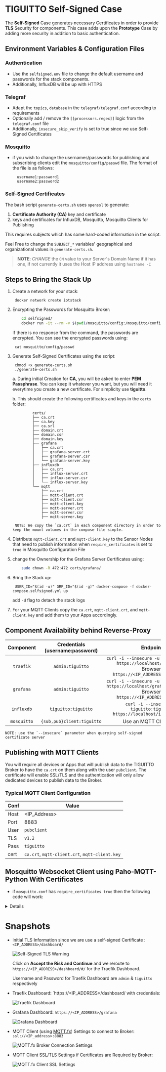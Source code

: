 # TIGUITTO Self-Signed Case

The __Self-Signed__ Case generates necessary Certificates in order to provide __TLS__ Security for components. This case
adds upon the __Prototype__ Case by adding more security in addition to basic authentication.

## Environment Variables & Configuration Files

### Authentication

- Use the `selfsigned.env` file to change the default username and passwords for the stack components.
- Additionally, InfluxDB will be up with HTTPS

### Telegraf

- Adapt the `topics`, `database` in the `telegraf/telegraf.conf` according to requirements
- Optionally add / remove the `[[processors.regex]]` logic from the `telegraf.conf` file
- Additionally, `insecure_skip_verify` is set to true since we use Self-Signed Certificates

### Mosquitto

- if you wish to change the usernames/passwords for publishing and subscribing clients edit the `mosquitto/config/passwd` file. The
format of the file is as follows:

        username1:password1
        username2:password2

### Self-Signed Certificates

The bash script `generate-certs.sh` uses `openssl` to generate:
1. __Certificate Authority (CA)__ key and certificate
2. keys and certificates for InfluxDB, Mosquitto, Mosquitto Clients for Publishing

This requires subjects which has some hard-coded information in the script.

Feel Free to change the `SUBJECT_*` variables' geographical and organizational values in `generate-certs.sh`.

> __NOTE__: _CHANGE_ the `CN` value to your Server's Domain Name if it has one, if not currently it uses the Host IP address using `hostname -I`

## Steps to Bring the Stack Up

1. Create a network for your stack:

        docker network create iotstack

2. Encrypting the Passwords for Mosquitto Broker:
    ```bash
        cd selfsigned/
        docker run -it --rm -v $(pwd)/mosquitto/config:/mosquitto/config eclipse-mosquitto mosquitto_passwd -U /mosquitto/config/passwd
    ```

    If there is no response from the command, the passwords are encrypted. You can see the encrypted passwords using:

        cat mosquitto/config/passwd

3. Generate Self-Signed Certificates using the script:

        chmod +x generate-certs.sh
        ./generate-certs.sh
    
    a. During initial Creation for __CA__, you will be asked to enter __PEM Passphrase__. You can keep it whatever you want, but you will need it everytime you create a new certificate. For simplicity use __tiguitto__.

    b. This should create the following certificates and keys in the `certs` folder:

                certs/
                ├── ca.crt
                ├── ca.key
                ├── ca.srl
                ├── domain.crt
                ├── domain.csr
                ├── domain.key
                ├── grafana
                │   ├── ca.crt
                │   ├── grafana-server.crt
                │   ├── grafana-server.csr
                │   └── grafana-server.key
                ├── influxdb
                │   ├── ca.crt
                │   ├── influx-server.crt
                │   ├── influx-server.csr
                │   └── influx-server.key
                └── mqtt
                    ├── ca.crt
                    ├── mqtt-client.crt
                    ├── mqtt-client.csr
                    ├── mqtt-client.key
                    ├── mqtt-server.crt
                    ├── mqtt-server.csr
                    ├── mqtt-server.key

        NOTE: We copy the `ca.crt` in each component directory in order to keep the mount volumes in the compose file simple.

4. Distribute `mqtt-client.crt` and `mqtt-client.key` to the Sensor Nodes that need to publish information when `require_certificates` is set to `true` in Mosquitto Configuration File

5. change the Ownership for the Grafana Server Certificates using:

    ```bash
        sudo chown -R 472:472 certs/grafana/
    ```

6. Bring the Stack up:

        USER_ID="$(id -u)" GRP_ID="$(id -g)" docker-compose -f docker-compose.selfsigned.yml up
    
    add `-d` flag to detach the stack logs

7. For your MQTT Clients copy the `ca.crt`, `mqtt-client.crt`, and `mqtt-client.key` and add them to your Apps accordingly.


## Component Availability behind Reverse-Proxy

|   Component  |  Credentials (username:password)  |                         Endpoint                         |
|:---------:|:-----------------:|:-----------------------------------------------------------------------------------------------------:|
| `traefik` | `admin:tiguitto`  | `curl -i --insecure -u admin:tiguitto https://localhost/dashboard/`<br> Browser: `https://<IP_ADDRESS>/dashboard/` |
| `grafana` | `admin:tiguitto`  | `curl -i --insecure -u admin:tiguitto https://localhost/grafana/api/health`<br> Browser: `https://<IP_ADDRESS>/grafana`       |
| `influxdb`| `tiguitto:tiguitto` | `curl -i --insecure -u tiguitto:tiguitto https://localhost/influxdb/ping` |
| `mosquitto` | `{sub,pub}client:tiguitto` | Use an MQTT Client here         |
    
    NOTE: use the `--insecure` parameter when querying self-signed certificate server


## Publishing with MQTT Clients

You will require all devices or Apps that will publish data to the TIGUITTO Broker to have the `ca.crt` on them along with the user `pubclient`. The certificate will enable SSL/TLS and the authentication will only allow dedicated devices to publish data to the Broker.

### Typical MQTT Client Configuration

| Conf | Value        |
|------|--------------|
| Host | <IP_Address> |
| Port | 8883         |
| User | `pubclient`  |
| TLS  | `v1.2`       |
| Pass | `tiguitto`   |
| cert | `ca.crt`, `mqtt-client.crt`, `mqtt-client.key`     |


## Mosquitto Websocket Client using Paho-MQTT-Python With Certificates

- if `mosquitto.conf` has `require_certificates true` then the following code will work:

<details>

```python
import ssl
import sys
import paho.mqtt.client as mqtt


BROKER = '<IP_ADDRESS_BROKER>'
PORT = 8884

CA_CERT_FILE = 'path/to/selfsigned/ca.crt'
CERT_FILE = 'path/to/selfsigned/mqtt-client.crt'
KEY_FILE = 'path/to/selfsigned/mqtt-client.key'
TOPIC = 'IOT/#'

def on_connect(mqttc, obj, flags, rc):
    print("rc: "+str(rc))

def on_message(mqttc, obj, msg):
    print(msg.topic+" "+str(msg.qos)+" "+str(msg.payload))

def on_publish(mqttc, obj, mid):
    print("mid: "+str(mid))

def on_subscribe(mqttc, obj, mid, granted_qos):
    print("Subscribed: "+str(mid)+" "+str(granted_qos))

def on_log(mqttc, obj, level, string):
    print(string)



# Create Client with Websockets transport
mqttc = mqtt.Client('tiguitto-selfsigned-ws', transport='websockets')

mqttc.tls_set(ca_certs=CA_CERT_FILE,certfile=CERT_FILE,keyfile=KEY_FILE,tls_version=ssl.PROTOCOL_TLSv1_2)
mqttc.tls_insecure_set(True) # for Self-Signed Certificates


mqttc.on_message = on_message
mqttc.on_connect = on_connect
mqttc.on_publish = on_publish
mqttc.on_subscribe = on_subscribe
# Uncomment to enable debug messages
mqttc.on_log = on_log
mqttc.connect(BROKER, PORT, 60)
mqttc.subscribe(TOPIC, 0)


try:
    mqttc.loop_forever()
except KeyboardInterrupt as e:
    print('CTRL+C Pressed')
    mqttc.loop_stop()
    mqttc.disconnect()
    sys.exit()

```

</details>

# Snapshots

- Initial TLS Information since we are use a self-signed Certificate : `<IP_ADDRESS>/dashboard/`

    ![Self-Signed TLS Warning](../.github/selfsigned/TLS_Warning.png)

  Click on __Accept the Risk and Continue__ and we reroute to `https://<IP_ADDRESS>/dashboard/#/` for the Traefik Dashboard.

  Username and Password for Traefik Dashboard are `admin` & `tiguitto` respectively

- Traefik Dashboard: `https://<IP_ADDRESS>/dashboard/ with credentials:

    ![Traefik Dashboard](../.github/selfsigned/Traefik_Dashboard.png)

- Grafana Dashboard: `https://<IP_ADDRESS>/grafana`

    ![Grafana Dashboard](../.github/selfsigned/Grafana_Dashboard.png)

- MQTT Client (using [MQTT.fx](https://mqttfx.org)) Settings to connect to Broker: `ssl://<IP_address>:8883`

    ![MQTT.fx Broker Connection Settings](../.github/selfsigned/mqtt_broker_settings_1.png)

- MQTT Client SSL/TLS Settings if Certificates are Required by Broker:

    ![MQTT.fx Client SSL Settings](../.github/selfsigned/mqtt_client_ssl_settings.png)
